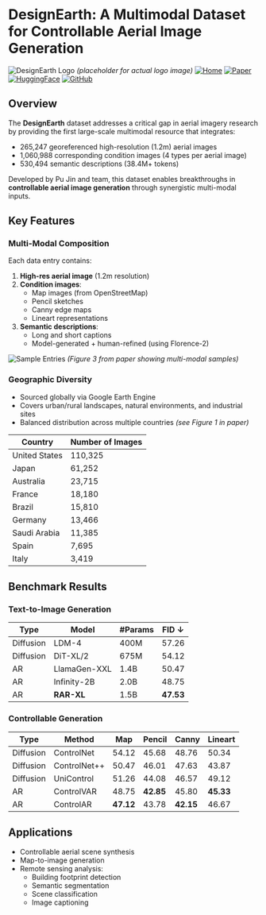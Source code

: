 # DesignEarth: A Multimodal Dataset for Controllable Aerial Image Generation

![DesignEarth Logo](https://example.com/path/to/logo.png) *(placeholder for actual logo image)*
[![Home](https://img.shields.io/badge/Home-DesignEarth-blue)](https://github.com/DesignEarth) 
[![Paper](https://img.shields.io/badge/Paper-PDF-red)](https://arxiv.org/abs/XXXX.XXXXX) 
[![HuggingFace](https://img.shields.io/badge/%F0%9F%A4%97-HuggingFace-yellow)](https://huggingface.co/datasets/DesignEarth)
[![GitHub](https://img.shields.io/badge/GitHub-Repo-black)](https://github.com/DesignEarth/DesignEarth)
## Overview
The **DesignEarth** dataset addresses a critical gap in aerial imagery research by providing the first large-scale multimodal resource that integrates:
- 265,247 georeferenced high-resolution (1.2m) aerial images
- 1,060,988 corresponding condition images (4 types per aerial image)
- 530,494 semantic descriptions (38.4M+ tokens)

Developed by Pu Jin and team, this dataset enables breakthroughs in **controllable aerial image generation** through synergistic multi-modal inputs.

## Key Features

### Multi-Modal Composition
Each data entry contains:
1. **High-res aerial image** (1.2m resolution)
2. **Condition images**:
   - Map images (from OpenStreetMap)
   - Pencil sketches
   - Canny edge maps
   - Lineart representations
3. **Semantic descriptions**:
   - Long and short captions
   - Model-generated + human-refined (using Florence-2)

![Sample Entries](https://example.com/path/to/figure3.png) *(Figure 3 from paper showing multi-modal samples)*

### Geographic Diversity
- Sourced globally via Google Earth Engine
- Covers urban/rural landscapes, natural environments, and industrial sites
- Balanced distribution across multiple countries *(see Figure 1 in paper)*

| Country | Number of Images |
|---------|------------------|
| United States | 110,325 |
| Japan | 61,252 |
| Australia | 23,715 |
| France | 18,180 |
| Brazil | 15,810 |
| Germany | 13,466 |
| Saudi Arabia | 11,385 |
| Spain | 7,695 |
| Italy | 3,419 |

## Benchmark Results

### Text-to-Image Generation
| Type | Model | #Params | FID ↓ |
|------|-------|---------|-------|
| Diffusion | LDM-4 | 400M | 57.26 |
| Diffusion | DiT-XL/2 | 675M | 54.12 |
| AR | LlamaGen-XXL | 1.4B | 50.47 |
| AR | Infinity-2B | 2.0B | 48.75 |
| AR | **RAR-XL** | 1.5B | **47.53** |

### Controllable Generation
| Type | Method | Map | Pencil | Canny | Lineart |
|------|---------|-----|--------|-------|---------|
| Diffusion | ControlNet | 54.12 | 45.68 | 48.76 | 50.34 |
| Diffusion | ControlNet++ | 50.47 | 46.01 | 47.63 | 43.87 |
| Diffusion | UniControl | 51.26 | 44.08 | 46.57 | 49.12 |
| AR | ControlVAR | 48.75 | **42.85** | 45.80 | **45.33** |
| AR | ControlAR | **47.12** | 43.78 | **42.15** | 46.67 |

## Applications
- Controllable aerial scene synthesis
- Map-to-image generation
- Remote sensing analysis:
  - Building footprint detection
  - Semantic segmentation
  - Scene classification
  - Image captioning
